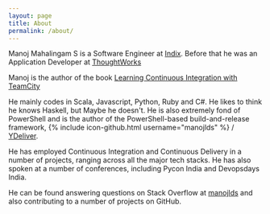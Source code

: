 ```yaml
---
layout: page
title: About
permalink: /about/
---
```


Manoj Mahalingam S is a Software Engineer at [Indix](http://www.indix.com). Before that he was an Application Developer at [ThoughtWorks](http://www.thoughtworks.com)

Manoj is the author of the book [Learning Continuous Integration with TeamCity](https://www.packtpub.com/web-development/learning-continuous-integration-teamcity-raw)

He mainly codes in Scala, Javascript, Python, Ruby and C#. He likes to think he knows Haskell, but Maybe he doesn't. He is also extremely fond of PowerShell and is the author of the PowerShell-based build-and-release framework, {% include icon-github.html username="manojlds" %} / [YDeliver](https://github.com/manojlds/ydeliver).

He has employed Continuous Integration and Continuous Delivery in a number of projects, ranging across all the major tech stacks. He has also spoken at a number of conferences, including Pycon India and Devopsdays India.

He can be found answering questions on Stack Overflow at [manojlds](http://stackoverflow.com/users/526535/manojlds) and also contributing to a number of projects on GitHub.
